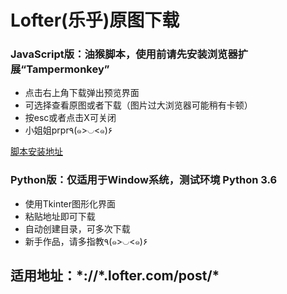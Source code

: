# Lofter(乐乎)原图下载
### JavaScript版：油猴脚本，使用前请先安装浏览器扩展“Tampermonkey”
- 点击右上角下载弹出预览界面
- 可选择查看原图或者下载（图片过大浏览器可能稍有卡顿）
- 按esc或者点击X可关闭
- 小姐姐prpr٩(๑>◡<๑)۶

[脚本安装地址](https://greasyfork.org/zh-CN/scripts/32942-lofter-%E4%B9%90%E4%B9%8E-%E5%8E%9F%E5%9B%BE%E6%9F%A5%E7%9C%8B%E4%B8%8B%E8%BD%BD )

### Python版：仅适用于Window系统，测试环境 Python 3.6
- 使用Tkinter图形化界面
- 粘贴地址即可下载
- 自动创建目录，可多次下载
- 新手作品，请多指教٩(๑>◡<๑)۶
 
## 适用地址：\*://\*.lofter.com/post/\*